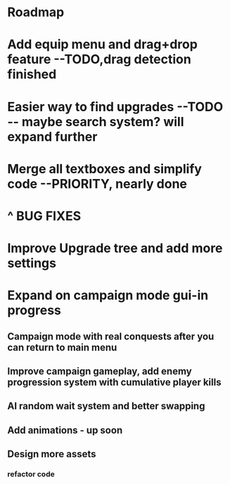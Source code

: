 # Roadmap

# Add equip menu and drag+drop feature --TODO,drag detection finished

# Easier way to find upgrades --TODO -- maybe search system? will expand further

# Merge all textboxes and simplify code --PRIORITY, nearly done

# ^ BUG FIXES

# Improve Upgrade tree and add more settings

# Expand on campaign mode gui-in progress

## Campaign mode with real conquests after you can return to main menu

## Improve campaign gameplay, add enemy progression system with cumulative player kills

## AI random wait system and better swapping

## Add animations - up soon

## Design more assets

### refactor code
